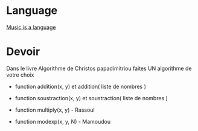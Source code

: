 # Language

[Music is a language](https://www.youtube.com/watch?v=3yRMbH36HRE)


# Devoir

Dans le livre Algorithme de Christos papadimitriou faites UN algorithme de votre choix

* function addition(x, y) et addition( liste de nombres ) 

* function soustraction(x, y) et soustraction( liste de nombres ) 

* function multiply(x, y) - Rassoul

* function modexp(x, y, N) - Mamoudou


